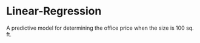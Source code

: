 # Linear-Regression
A predictive model for determining the office price when the size is 100 sq. ft.
